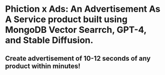 # Phiction x Ads: An Advertisement As A Service product built using MongoDB Vector Searrch, GPT-4, and Stable Diffusion. 
## Create advertisement of 10-12 seconds of any product within minutes!
